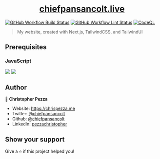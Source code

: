 <h1 align="center">
  <a href="https://chiefpansancolt.live" target="_blank">chiefpansancolt.live</a>
</h1>

[![GitHub Workflow Build Status](https://img.shields.io/github/actions/workflow/status/chiefpansancolt/chiefpansancolt.live/build.yml?label=Build&logo=github&style=flat-square)](https://github.com/chiefpansancolt/chiefpansancolt.live/actions/workflows/build.yml)
[![GitHub Workflow Lint Status](https://img.shields.io/github/actions/workflow/status/chiefpansancolt/chiefpansancolt.live/lints.yml?label=Lints&logo=github&style=flat-square)](https://github.com/chiefpansancolt/chiefpansancolt.live/actions/workflows/lints.yml)
[![CodeQL](https://github.com/chiefpansancolt/chiefpansancolt.live/actions/workflows/github-code-scanning/codeql/badge.svg)](https://github.com/chiefpansancolt/chiefpansancolt.live/actions/workflows/github-code-scanning/codeql)

> My website, created with Next.js, TailwindCSS, and TailwindUI

## Prerequisites

### JavaScript

<p>
  <img src="https://img.shields.io/badge/node-21.x.x-blue.svg" />
  <img src="https://img.shields.io/badge/pnpm-8.10.x-blue.svg" />
</p>

## Author

👤 **Christopher Pezza**

- Website: https://chrispezza.me
- Twitter: [@chiefpansancolt](https://twitter.com/chiefpansancolt)
- Github: [@chiefpansancolt](https://github.com/chiefpansancolt)
- LinkedIn: [pezzachristopher](https://linkedin.com/in/pezzachristopher)

## Show your support

Give a ⭐️ if this project helped you!
